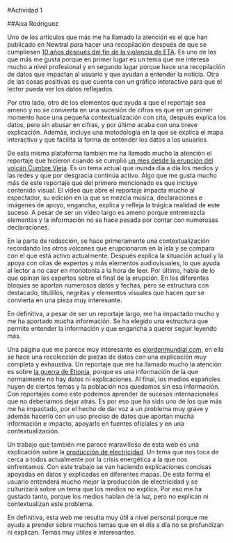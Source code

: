 #Actividad 1 

##Aixa Rodriguez

Uno de los artículos que más me ha llamado la atención es el que han publicado en Newtral para hacer una recopilación después de que se cumpliesen [10 años después del fin de la violencia de ETA](https://www.newtral.es/aniversario-presos-eta-carceles/20211020/). Es uno de los que más me gusta porque en primer lugar es un tema que me interesa mucho a nivel profesional y en segundo lugar porque hace una recopilación de datos que impactan al usuario y que ayudan a entender la noticia. Otra de las cosas positivas es que cuenta con un gráfico interactivo para que el lector pueda ver los datos reflejados. 

Por otro lado, otro de los elementos que ayuda a que el reportaje sea ameno y no se convierta en una sucesión de cifras es que en un primer momento hace una pequeña contextualización con cita, después explica los datos, pero sin abusar en cifras, y por último acaba con una breve explicación. Además, incluye una metodología en la que se explica el mapa interactivo y que facilita la forma de entender los datos a los usuarios.

De esta misma plataforma también me ha llamado mucho la atención el reportaje que hicieron cuando se cumplió [un mes desde la erupción del volcán Cumbre Vieja](https://www.newtral.es/mes-volcan-la-palma-ciencia-sorpresas/20211019/). Es un tema actual que inunda día a día los medios y las redes y que por desgracia continúa activo. Algo que me gusta mucho más de este reportaje que del primero mencionado es que incluye contenido visual. El vídeo que abre el reportaje impacta mucho al espectador, su edición en la que se mezcla música, declaraciones e imágenes de apoyo, engancha, explica y refleja la trágica realidad de este suceso. A pesar de ser un vídeo largo es ameno porque entremezcla elementos y la información no se hace pesada por contar con numerosas declaraciones.

En la parte de redacción, se hace primeramente una contextualización recordando los otros volcanes que erupcionaron en la isla y se compara con el que está activo actualmente. Después explica la situación actual y la apoya con citas de expertos y más elementos audiovisuales, lo que ayuda al lector a no caer en monotonía a la hora de leer. Por último, habla de lo que opinan los expertos sobre el final de la erupción. En los diferentes bloques se aportan numerosos datos y fechas, pero se estructura con destacado, titulillos, negritas y elementos visuales que hacen que se convierta en una pieza muy interesante.

En definitiva, a pesar de ser un reportaje largo, me ha impactado mucho y me ha aportado mucha información. Se ha elegido una estructura que permite entender la información y que engancha a querer seguir leyendo más.

Una página que me parece muy interesante es [elordenmundial.com](https://elordenmundial.com/), en ella se hace una recolección de piezas de datos con una explicación muy completa y exhaustiva. Un reportaje que me ha llamado mucho la atención es sobre [la guerra de Etiopía](https://elordenmundial.com/seis-escenarios-para-la-guerra-de-etiopia-de-la-victoria-rebelde-a-un-conflicto-estancado/), porque es una información de la que normalmente no hay datos ni explicaciones. Al final, los medios españoles huyen de ciertos temas y la población nos quedamos sin esa información. Con reportajes como este podemos aprender de sucesos internacionales que no deberíamos dejar atrás. Es por eso que ha sido uno de los que más me ha impactado, por el hecho de dar voz a un problema muy grave y además hacerlo con un uso preciso de datos que aportan mucha información e impacto, apoyarlo en fuentes oficiales y en una contextualización.

Un trabajo que también me parece maravilloso de esta web es una explicación sobre la [producción de electricidad](https://elordenmundial.com/mapas-y-graficos/mapas-produccion-electricidad-mundo/). Un tema que nos toca de cerca a todos actualmente por la crisis energética a la que nos enfrentamos. Con este trabajo se van haciendo explicaciones concisas apoyadas en datos y explicadas en diferentes mapas. De esta forma el usuario entenderá mucho mejor la producción de electricidad y se culturizará sobre un tema que los medios no explica. Por eso me ha gustado tanto, porque los medios hablan de la luz, pero no explican ni contextualizan este problema.

En definitiva, esta web me resulta muy útil a nivel personal porque me ayuda a prender sobre muchos temas que en el día a día no se profundizan ni explican. Temas muy útiles e interesantes.
